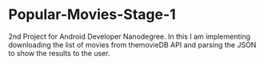 # Popular-Movies-Stage-1
2nd Project for Android Developer Nanodegree. In this I am implementing downloading the list of movies from themovieDB API and parsing the JSON to show the results to the user.
